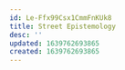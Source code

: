 ```yaml
---
id: Le-Ffx99Csx1CmmFnKUk8
title: Street Epistemology
desc: ''
updated: 1639762693865
created: 1639762693865
---
```



